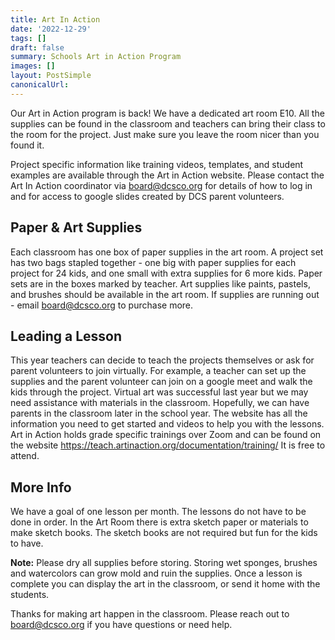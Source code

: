 ```yaml
---
title: Art In Action
date: '2022-12-29'
tags: []
draft: false
summary: Schools Art in Action Program
images: []
layout: PostSimple
canonicalUrl:
---
```


Our Art in Action program is back! We have a dedicated art room E10. 
All the supplies can be found in the classroom and teachers can bring their class to the room for the project. 
Just make sure you leave the room nicer than you found it. 

Project specific information like training videos, templates, and student examples are available through the Art in Action website. Please contact the Art In Action coordinator via board@dcsco.org for details of how to log in and for access to google slides created by DCS parent volunteers.

## Paper & Art Supplies ## 

Each classroom has one box of paper supplies in the art room. A project set has two  bags stapled together - one big with paper supplies for each project for 24 kids, and one small with extra supplies for 6 more kids. Paper sets are in the boxes marked by teacher. Art supplies like paints, pastels, and brushes should be available in the art room. If supplies are running out - email board@dcsco.org to purchase more.

## Leading a Lesson ## 

This year teachers can decide to teach the projects themselves or ask for parent volunteers to join virtually. For example, a teacher can set up the supplies and the parent volunteer can join on a google meet and walk the kids through the project. Virtual art was successful last year but we may need assistance with materials in the classroom. Hopefully, we can have parents in the classroom later in the school year. The website has all the information you need to get started and videos to help you with the lessons.  Art in Action holds grade specific trainings over Zoom and can be found on the website https://teach.artinaction.org/documentation/training/ It is free to attend. 

## More Info ## 

We have a goal of one lesson per month. The lessons do not have to be done in order.   In the Art Room there is extra sketch paper or materials to make sketch books. The sketch books are not required but fun for the kids to have.  

**Note:**  Please dry all supplies before storing.  Storing wet sponges, brushes and watercolors can grow mold and ruin the supplies.  Once a lesson is complete you can display the art in the classroom, or send it home with the students.

Thanks for making art happen in the classroom.  Please reach out to board@dcsco.org if you have questions or need help.